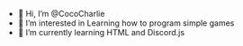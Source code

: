 - 👋 Hi, I’m @CocoCharlie
- 👀 I’m interested in Learning how to program simple games
- 🌱 I’m currently learning HTML and Discord.js

<!---
CocoCharlie/CocoCharlie is a ✨ special ✨ repository because its `README.md` (this file) appears on your GitHub profile.
You can click the Preview link to take a look at your changes.
--->
